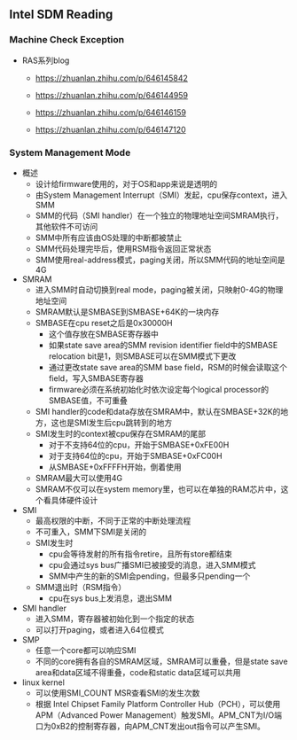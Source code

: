 ## Intel SDM Reading

### Machine Check Exception

- RAS系列blog

  - https://zhuanlan.zhihu.com/p/646145842

  - https://zhuanlan.zhihu.com/p/646144959

  - https://zhuanlan.zhihu.com/p/646146159

  - https://zhuanlan.zhihu.com/p/646147120



### System Management Mode

- 概述
  - 设计给firmware使用的，对于OS和app来说是透明的
  - 由System Management Interrupt（SMI）发起，cpu保存context，进入SMM
  - SMM的代码（SMI handler）在一个独立的物理地址空间SMRAM执行，其他软件不可访问
  - SMM中所有应该由OS处理的中断都被禁止
  - SMM代码处理完毕后，使用RSM指令返回正常状态
  - SMM使用real-address模式，paging关闭，所以SMM代码的地址空间是4G
- SMRAM
  - 进入SMM时自动切换到real mode，paging被关闭，只映射0-4G的物理地址空间
  - SMRAM默认是SMBASE到SMBASE+64K的一块内存
  - SMBASE在cpu reset之后是0x30000H
    - 这个值存放在SMBASE寄存器中
    - 如果state save area的SMM revision identifier field中的SMBASE relocation bit是1，则SMBASE可以在SMM模式下更改
    - 通过更改state save area的SMM base field，RSM的时候会读取这个field，写入SMBASE寄存器
    - firmware必须在系统初始化时依次设定每个logical processor的SMBASE值，不可重叠
  - SMI handler的code和data存放在SMRAM中，默认在SMBASE+32K的地方，这也是SMI发生后cpu跳转到的地方
  - SMI发生时的context被cpu保存在SMRAM的尾部
    - 对于不支持64位的cpu，开始于SMBASE+0xFE00H
    - 对于支持64位的cpu，开始于SMBASE+0xFC00H
    - 从SMBASE+0xFFFFH开始，倒着使用
  - SMRAM最大可以使用4G
  - SMRAM不仅可以在system memory里，也可以在单独的RAM芯片中，这个看具体硬件设计
- SMI
  - 最高权限的中断，不同于正常的中断处理流程
  - 不可重入，SMM下SMI是关闭的
  - SMI发生时
    - cpu会等待发射的所有指令retire，且所有store都结束
    - cpu会通过sys bus广播SMI已被接受的消息，进入SMM模式
    - SMM中产生的新的SMI会pending，但最多只pending一个
  - SMM退出时（RSM指令）
    - cpu在sys bus上发消息，退出SMM
- SMI handler
  - 进入SMM，寄存器被初始化到一个指定的状态
  - 可以打开paging，或者进入64位模式
- SMP
  - 任意一个core都可以响应SMI
  - 不同的core拥有各自的SMRAM区域，SMRAM可以重叠，但是state save area和data区域不得重叠，code和static data区域可以共用
- linux kernel
  - 可以使用SMI_COUNT MSR查看SMI的发生次数
  - 根据 Intel Chipset Family Platform Controller Hub（PCH），可以使用APM（Advanced Power Management）触发SMI。APM_CNT为I/O端口为0xB2的控制寄存器，向APM_CNT发出out指令可以产生SMI。
